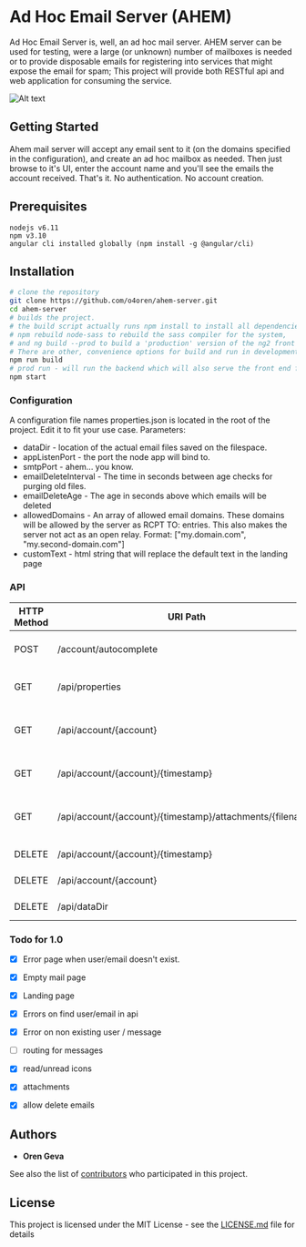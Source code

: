 
# Ad Hoc Email Server (AHEM)

Ad Hoc Email Server is, well, an ad hoc mail server. 
AHEM server can be used for testing, were a large (or unknown) number of mailboxes is needed or to provide disposable emails for registering into services that might expose the email for spam;
This project will provide both RESTful api and web application for consuming the service.


![Alt text](/../images/images/screenshot.png?raw=true "AHEM mail server")

## Getting Started
Ahem mail server will accept any email sent to it (on the domains specified in the configuration), and create an ad hoc mailbox as needed.
Then just browse to it's UI, enter the account name and you'll see the emails the account received.
That's it. No authentication. No account creation.

## Prerequisites
```
nodejs v6.11
npm v3.10
angular cli installed globally (npm install -g @angular/cli)
```

## Installation
```bash
# clone the repository
git clone https://github.com/o4oren/ahem-server.git
cd ahem-server
# builds the project.
# the build script actually runs npm install to install all dependencies, 
# npm rebuild node-sass to rebuild the sass compiler for the system,
# and ng build --prod to build a 'production' version of the ng2 front end.
# There are other, convenience options for build and run in development mode.
npm run build
# prod run - will run the backend which will also serve the front end form the `dist` folder.
npm start
```

### Configuration
A configuration file names properties.json is located in the root of the project.
Edit it to fit your use case.
Parameters:
* dataDir - location of the actual email files saved on the filespace.
* appListenPort - the port the node app will bind to.
* smtpPort - ahem... you know.
* emailDeleteInterval - The time in seconds between age checks for purging old files.
* emailDeleteAge - The age in seconds above which emails will be deleted
* allowedDomains - An array of allowed email domains. These domains will be allowed by the server as RCPT TO: entries. This also makes the server not act as an open relay. Format: ["my.domain.com", "my.second-domain.com"]
* customText - html string that will replace the default text in the landing page

### API

HTTP Method | URI Path | Parameters | Descritpion
--- | --- | --- | ---
POST | /account/autocomplete | { "prefix":"value" } | Returns a partial list of accounts
GET | /api/properties | |returns the properties.json content
GET | /api/account/{account} | |returns a list of the email objects in the account
GET | /api/account/{account}/{timestamp} | |Gets the contents of a specific email
GET | /api/account/{account}/{timestamp}/attachments/{filename} | |Downloads a specific attachment form an email
DELETE | /api/account/{account}/{timestamp} | |Deletes a specific email
DELETE | /api/account/{account} | | Deletes a whole account
DELETE | /api/dataDir | | Empty the data folder

### Todo for 1.0

- [x] Error page when user/email doesn't exist.
- [x] Empty mail page
- [x] Landing page
- [x] Errors on find user/email in api
- [x] Error on non existing user / message
- [ ] routing for messages
- [x] read/unread icons
- [x] attachments
- [x] allow delete emails


## Authors

* **Oren Geva**

See also the list of [contributors](https://github.com/o4oren/ahem-server/contributors) who participated in this project.

## License

This project is licensed under the MIT License - see the [LICENSE.md](LICENSE.md) file for details



